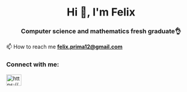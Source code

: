 <h1 align="center">Hi 👋, I'm Felix</h1>
<h3 align="center"> Computer science and mathematics fresh graduate👌</h3>

📫 How to reach me **felix.prima12@gmail.com**

<h3 align="left">Connect with me:</h3>
<p align="left">
<a href="https://linkedin.com/in/https://www.linkedin.com/in/felix-prima/" target="blank"><img align="center" src="https://raw.githubusercontent.com/rahuldkjain/github-profile-readme-generator/master/src/images/icons/Social/linked-in-alt.svg" alt="https://www.linkedin.com/in/felix-prima/" height="30" width="40" /></a>
</p>

